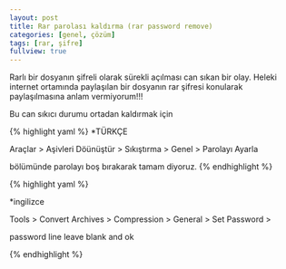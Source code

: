 ```yaml
---
layout: post
title: Rar parolası kaldırma (rar password remove) 
categories: [genel, çözüm]
tags: [rar, şifre]
fullview: true
---
```


Rarlı bir dosyanın şifreli olarak sürekli açılması can sıkan bir olay. Heleki internet
ortamında paylaşılan bir dosyanın rar şifresi konularak paylaşılmasına anlam vermiyorum!!!

Bu can sıkıcı durumu ortadan kaldırmak için 
<br>

{% highlight yaml %}
*TÜRKÇE

Araçlar > Aşivleri Döünüştür > Sıkıştırma > Genel > Parolayı Ayarla 
 
bölümünde parolayı boş bırakarak tamam diyoruz.
{% endhighlight %}

{% highlight yaml %}

*ingilizce

Tools > Convert Archives > Compression > General > Set Password > 

password line leave blank and ok

{% endhighlight %}

